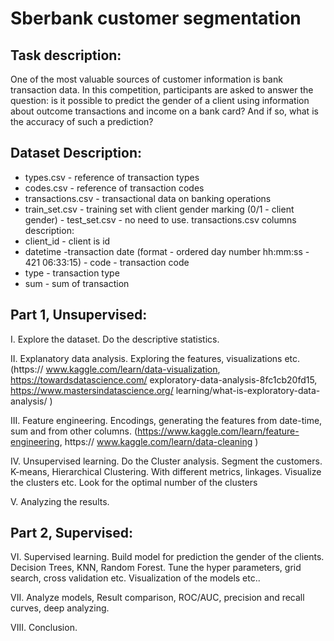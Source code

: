 # Sberbank customer segmentation


## Task description:
One of the most valuable sources of customer information is bank transaction data. In this competition, participants are asked to answer the question: is it possible to predict the gender of a client using information about outcome transactions and income on a bank card? And if so, what is the accuracy of such a prediction?

## Dataset Description:
- types.csv - reference of transaction types
- codes.csv - reference of transaction codes
- transactions.csv - transactional data on banking operations
- train_set.csv - training set with client gender marking (0/1 - client gender) - test_set.csv - no need to use.
transactions.csv columns description:
- client_id - client is id
- datetime -transaction date (format - ordered day number hh:mm:ss - 421 06:33:15) - code - transaction code
- type - transaction type
- sum - sum of transaction


## Part 1, Unsupervised:
I. Explore the dataset. Do the descriptive statistics.

II. Explanatory data analysis. Exploring the features, visualizations etc. (https://
www.kaggle.com/learn/data-visualization, https://towardsdatascience.com/ exploratory-data-analysis-8fc1cb20fd15, https://www.mastersindatascience.org/ learning/what-is-exploratory-data-analysis/ )

III. Feature engineering. Encodings, generating the features from date-time, sum and from other columns. (https://www.kaggle.com/learn/feature-engineering, https:// www.kaggle.com/learn/data-cleaning )

IV. Unsupervised learning. Do the Cluster analysis. Segment the customers. K-means, Hierarchical Clustering. With different metrics, linkages. Visualize the clusters etc. Look for the optimal number of the clusters

V. Analyzing the results.

## Part 2, Supervised:
VI. Supervised learning. Build model for prediction the gender of the clients. Decision Trees, KNN, Random Forest. Tune the hyper parameters, grid search, cross validation etc. Visualization of the models etc..

VII. Analyze models, Result comparison, ROC/AUC, precision and recall curves, deep analyzing.

VIII. Conclusion.

